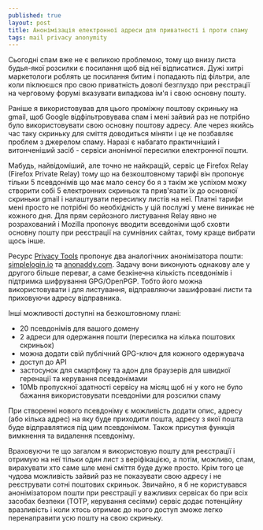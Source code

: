 ```yaml
---
published: true
layout: post
title: Анонімізація електронної адреси для приватності і проти спаму
tags: mail privacy anonymity 
---
```

Сьогодні спам вже не є великою проблемою, тому що внизу листа будья-якої розсилки є посилання щоб від неї відписатися. Дужі хитрі маркетологи роблять це посилання битим і попадають під фільтри, але коли піклюєшся про свою приватність доволі безглуздо при реєстрації на черговому форумі вказувати випадкова ім'я і свою основну пошту.  

Раніше я використовував для цього проміжну поштову скриньку на gmail, щоб Google відфільтровувава спам і мені зайвий раз не потрібно було використовувати свою основну поштову адресу. Але через якийсь час таку скриньку для сміття доводиться міняти і це не позбавляє проблем з джерелом спаму. Наразі є набагато практичніший і витонченіший засіб - сервіси анонімної пересилки електронної пошти. 

Мабудь, найвідоміший, але точно не найкращій, сервіс це Firefox Relay (Firefox Private Relay) тому що на безкоштовному тарифі він пропонує тільки 5 псевдонімів що має мало сенсу бо я з такім же успіхом можу створити собі 5 електронних скриньок та прив'язати їх до основної скриньки gmail і налаштувати пересилку листів на неї. Платні тарифи мені просто не потрібні бо необхідність у цій послужі у мене виникає не кожного дня. Для прям серйозного листування Relay явно не розрахований і Mozilla пропонує вводити всевдоніми щоб сховти основну пошту при реєстрації на сумнівних сайтах, тому краще вибрати щось інше.

Ресурс [Privacy Tools](https://www.privacytools.io) пропонує два аналогічних анонімізатора пошти: [simplelogin.io](https://simplelogin.io/) та [anonaddy.com](https://anonaddy.com/). Задачу вони виконують однакову але у другого більше переваг, а саме безкінечна кількість псевдонімів і підтримка шифрування GPG/OpenPGP. Тобто його можна використовувати і для листування, відправляючи зашифровані листи та приховуючи адресу відправника. 

Інші можливості доступні на безкоштовному плані:
- 20 псевдонімів для вашого домену
- 2 адреси для одержання пошти (пересилка на кілька поштових скриньок)
- можна додати свій публічний GPG-ключ для кожного одержувача
- доступ до API
- застосунок для смартфону та адон для браузерів для швидкої геренації та керування псевдонімами
- 10Mb пропускної здатності сервісу на місяц щоб ні у кого не було бажання використовувати псевдоніми для розсилки спаму

При створенні нового псевдоніму є можливість додати опис, адресу (або кілька адрес) на яку буде приходити пошта, адресу з якої пошта буде відправлятися під цим псевдонімом. Також присутня функція вимкнення та видалення псевдоніму. 

Враховуючи те що загалом я використовую пошту для реєстрації і отримую на неї тільки один лист з веріфікацією, а потім, можливо, спам, вирахувати хто саме шле мені сміття буде дуже просто. Крім того це чудова можливість зайвий раз не показувати свою адресу і не реєструвати сотні поштових скриньок. Звичайно, я б не користувався анонімізатором пошти при реєстрації у важливих сервісах бо при всіх засобах безпеки (TOTP, керування сесіями) сервіс додає потенційну вразливість і коли хтось отримає до нього доступ зможе легко перенаправити усю пошту на свою скриньку. 


